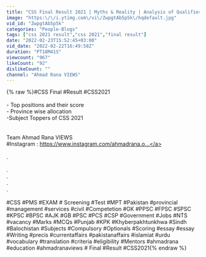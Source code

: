 ```yaml
---
title: "CSS Final Result 2021 | Myths & Reality | Analysis of Qualifiers & overall Result | Ahmad Rana VIEWS"
image: "https:\/\/i.ytimg.com\/vi\/ZwpgtAb5p5k\/hqdefault.jpg"
vid_id: "ZwpgtAb5p5k"
categories: "People-Blogs"
tags: ["css 2021 result","css 2021","final result"]
date: "2022-02-23T15:52:45+03:00"
vid_date: "2022-02-22T16:49:58Z"
duration: "PT18M41S"
viewcount: "967"
likeCount: "92"
dislikeCount: ""
channel: "Ahmad Rana VIEWS"
---
```

{% raw %}#CSS Final #Result #CSS2021<br /><br />- Top positions and their score<br />- Province wise allocation <br />-Subject Toppers of CSS 2021<br /><br /><br />Team Ahmad Rana VIEWS<br />#Instagram : <a rel="nofollow" target="blank" href="https://www.instagram.com/ahmadrana.o...">https://www.instagram.com/ahmadrana.o...</a><br /><br />.<br /><br />.<br />.<br />.<br />.<br /><br />#CSS #PMS #EXAM # Screening #Test #MPT #Pakistan #provincial #management #services #civil #Competetion #GK #PPSC #FPSC #SPSC #KPSC #BPSC #AJK #GB #PSC #PCS #CSP #Government #Jobs #NTS #vacancy #Marks #MCQs #Punjab #KPK #Khyberpakhtunkhwa #Sindh #Balochistan #Subjects #Compulsory #Optionals #Scoring #essay #essay #Writing #precis #currentaffairs #pakistanaffairs #islamiat #urdu #vocabulary  #translation #criteria #eligibility #Mentors #ahmadrana #education #ahmadranaviews # Final #Result #CSS2021{% endraw %}
